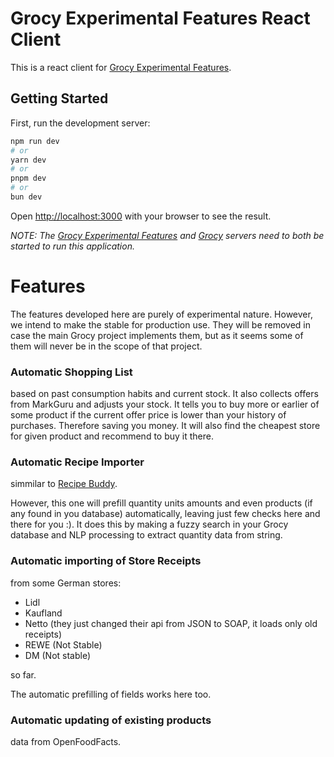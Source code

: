 # Grocy Experimental Features React Client
This is a react client for [Grocy Experimental Features](https://github.com/klupp/grocy-experimental-features?tab=readme-ov-file).

## Getting Started

First, run the development server:

```bash
npm run dev
# or
yarn dev
# or
pnpm dev
# or
bun dev
```

Open [http://localhost:3000](http://localhost:3000) with your browser to see the result.

_NOTE: The [Grocy Experimental Features](https://github.com/klupp/grocy-experimental-features?tab=readme-ov-file) and [Grocy](https://github.com/grocy/grocy) servers need to both be started to run this application._

# Features
The features developed here are purely of experimental nature. However, we intend to make the stable
for production use. They will be removed in case the main Grocy project implements them, but as it seems
some of them will never be in the scope of that project.

### Automatic Shopping List 
based on past consumption habits and current stock. It also collects offers from MarkGuru and adjusts your stock.
It tells you to buy more or earlier of some product if the current offer price is lower than your history of purchases.
Therefore saving you money. It will also find the cheapest store for given product and recommend to buy it there.

### Automatic Recipe Importer
simmilar to [Recipe Buddy](https://github.com/georgegebbett/recipe-buddy).

However, this one will prefill quantity units amounts and even products (if any found in you database) automatically, 
leaving just few checks here and there for you :). It does this by making a fuzzy search in your Grocy database and 
NLP processing to extract quantity data from string.

### Automatic importing of Store Receipts 
from some German stores: 
- Lidl
- Kaufland
- Netto (they just changed their api from JSON to SOAP, it loads only old receipts)
- REWE (Not Stable)
- DM (Not stable)

so far. 

The automatic prefilling of fields works here too. 

### Automatic updating of existing products
data from OpenFoodFacts.
